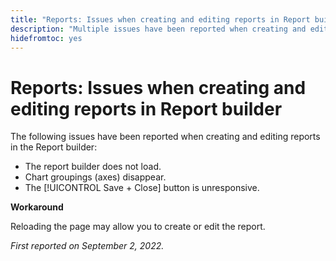 ```yaml
---
title: "Reports: Issues when creating and editing reports in Report builder"
description: "Multiple issues have been reported when creating and editing reports in the Report builder."
hidefromtoc: yes
---
```


# Reports: Issues when creating and editing reports in Report builder

The following issues have been reported when creating and editing reports in the Report builder:

* The report builder does not load.
* Chart groupings (axes) disappear.
* The [!UICONTROL Save + Close] button is unresponsive.

**Workaround**

Reloading the page may allow you to create or edit the report.

_First reported on September 2, 2022._

